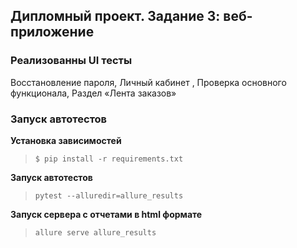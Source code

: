 ## Дипломный проект. Задание 3:  веб-приложение

### Реализованны UI тесты

Восстановление пароля, Личный кабинет , Проверка основного функционала, Раздел «Лента заказов»


### Запуск автотестов

**Установка зависимостей**

> `$ pip install -r requirements.txt`

**Запуск автотестов**

> `pytest --alluredir=allure_results`

**Запуск сервера с отчетами в html формате**

> `allure serve allure_results`